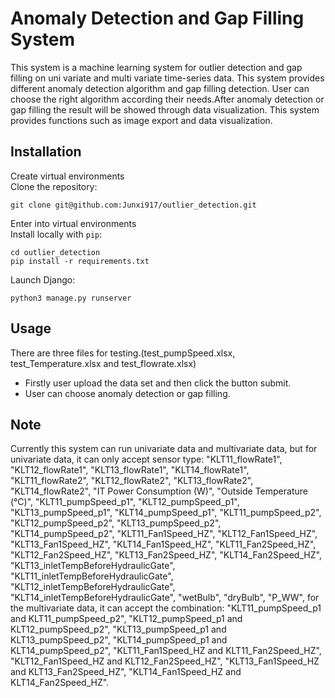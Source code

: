 # Anomaly Detection and Gap Filling System
This system is a machine learning system for outlier detection and gap filling on uni variate and multi variate time-series data. This system provides different anomaly detection algorithm and gap filling detection. User can choose the right algorithm according their needs.After anomaly detection or gap filling the result will be showed through data visualization. This system provides functions such as image export and data visualization.
## Installation
Create virtual environments<br>
Clone the repository:<br>
```
git clone git@github.com:Junxi917/outlier_detection.git
```
Enter into virtual environments<br>
Install locally with `pip`:
```
cd outlier_detection
pip install -r requirements.txt
```
Launch Django:
```
python3 manage.py runserver
```
## Usage
There are three files for testing.(test_pumpSpeed.xlsx, test_Temperature.xlsx and test_flowrate.xlsx)<br>
* Firstly user upload the data set and then click the button submit. 
* User can choose anomaly detection or gap filling.
## Note
Currently this system can run univariate data and multivariate data, but for univariate data, it can only accept sensor type: "KLT11_flowRate1",
                  "KLT12_flowRate1",
                  "KLT13_flowRate1",
                  "KLT14_flowRate1",
                  "KLT11_flowRate2",
                  "KLT12_flowRate2",
                  "KLT13_flowRate2",
                  "KLT14_flowRate2",
                  "IT Power Consumption (W)",
                  "Outside Temperature (°C)",
                  "KLT11_pumpSpeed_p1",
                  "KLT12_pumpSpeed_p1",
                  "KLT13_pumpSpeed_p1",
                  "KLT14_pumpSpeed_p1",
                  "KLT11_pumpSpeed_p2",
                  "KLT12_pumpSpeed_p2",
                  "KLT13_pumpSpeed_p2",
                  "KLT14_pumpSpeed_p2",
                  "KLT11_Fan1Speed_HZ",
                  "KLT12_Fan1Speed_HZ",
                  "KLT13_Fan1Speed_HZ",
                  "KLT14_Fan1Speed_HZ",
                  "KLT11_Fan2Speed_HZ",
                  "KLT12_Fan2Speed_HZ",
                  "KLT13_Fan2Speed_HZ",
                  "KLT14_Fan2Speed_HZ",
                  "KLT13_inletTempBeforeHydraulicGate",
                  "KLT11_inletTempBeforeHydraulicGate",
                  "KLT12_inletTempBeforeHydraulicGate",
                  "KLT14_inletTempBeforeHydraulicGate",
                  "wetBulb",
                  "dryBulb",
                  "P_WW", 
for the multivariate data, it can accept the combination: "KLT11_pumpSpeed_p1 and KLT11_pumpSpeed_p2",
                        "KLT12_pumpSpeed_p1 and KLT12_pumpSpeed_p2",
                        "KLT13_pumpSpeed_p1 and KLT13_pumpSpeed_p2",
                        "KLT14_pumpSpeed_p1 and KLT14_pumpSpeed_p2",
                        "KLT11_Fan1Speed_HZ and KLT11_Fan2Speed_HZ",
                        "KLT12_Fan1Speed_HZ and KLT12_Fan2Speed_HZ",
                        "KLT13_Fan1Speed_HZ and KLT13_Fan2Speed_HZ",
                        "KLT14_Fan1Speed_HZ and KLT14_Fan2Speed_HZ".
